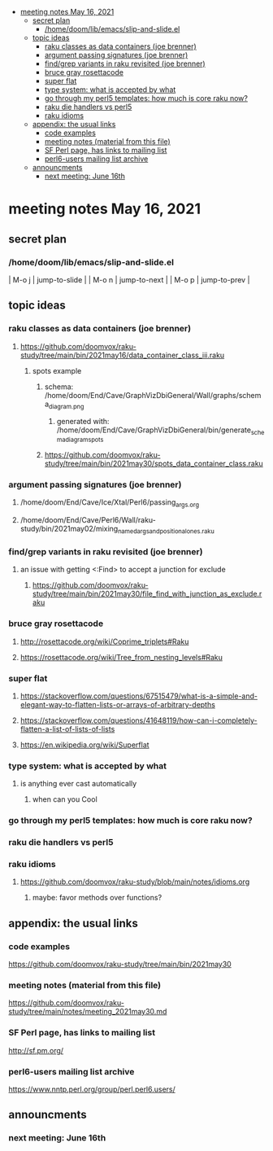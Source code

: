 - [meeting notes May 16, 2021](#orgc31003f)
  - [secret plan](#orgba21224)
    - [/home/doom/lib/emacs/slip-and-slide.el](#org2b16c15)
  - [topic ideas](#org3c83806)
    - [raku classes as data containers (joe brenner)](#org358209e)
    - [argument passing signatures (joe brenner)](#orgd41650b)
    - [find/grep variants in raku revisited (joe brenner)](#orgd72b651)
    - [bruce gray rosettacode](#orge08d5cb)
    - [super flat](#org4c0da64)
    - [type system: what is accepted by what](#org91b76e1)
    - [go through my perl5 templates: how much is core raku now?](#org70f5e47)
    - [raku die handlers vs perl5](#org544c5f2)
    - [raku idioms](#org8137773)
  - [appendix: the usual links](#org4d555c5)
    - [code examples](#orge721b34)
    - [meeting notes (material from this file)](#orgac0c920)
    - [SF Perl page, has links to mailing list](#org7aa4e7e)
    - [perl6-users mailing list archive](#org1f2d697)
  - [announcments](#orgc9a1f32)
    - [next meeting: June 16th](#orgda02bd9)


<a id="orgc31003f"></a>

# meeting notes May 16, 2021


<a id="orgba21224"></a>

## secret plan


<a id="org2b16c15"></a>

### /home/doom/lib/emacs/slip-and-slide.el

| M-o j | jump-to-slide |
| M-o n | jump-to-next  |
| M-o p | jump-to-prev  |


<a id="org3c83806"></a>

## topic ideas


<a id="org358209e"></a>

### raku classes as data containers (joe brenner)

1.  <https://github.com/doomvox/raku-study/tree/main/bin/2021may16/data_container_class_iii.raku>

    1.  spots example
    
        1.  schema: /home/doom/End/Cave/GraphVizDbiGeneral/Wall/graphs/schema<sub>diagram.png</sub>
        
            1.  generated with: /home/doom/End/Cave/GraphVizDbiGeneral/bin/generate<sub>schema</sub><sub>diagram</sub><sub>spots</sub>
        
        2.  <https://github.com/doomvox/raku-study/tree/main/bin/2021may30/spots_data_container_class.raku>


<a id="orgd41650b"></a>

### argument passing signatures (joe brenner)

1.  /home/doom/End/Cave/Ice/Xtal/Perl6/passing<sub>args.org</sub>

2.  /home/doom/End/Cave/Perl6/Wall/raku-study/bin/2021may02/mixing<sub>named</sub><sub>args</sub><sub>and</sub><sub>positional</sub><sub>ones.raku</sub>


<a id="orgd72b651"></a>

### find/grep variants in raku revisited (joe brenner)

1.  an issue with getting <:Find> to accept a junction for exclude

    1.  <https://github.com/doomvox/raku-study/tree/main/bin/2021may30/file_find_with_junction_as_exclude.raku>


<a id="orge08d5cb"></a>

### bruce gray rosettacode

1.  <http://rosettacode.org/wiki/Coprime_triplets#Raku>

2.  <https://rosettacode.org/wiki/Tree_from_nesting_levels#Raku>


<a id="org4c0da64"></a>

### super flat

1.  <https://stackoverflow.com/questions/67515479/what-is-a-simple-and-elegant-way-to-flatten-lists-or-arrays-of-arbitrary-depths>

2.  <https://stackoverflow.com/questions/41648119/how-can-i-completely-flatten-a-list-of-lists-of-lists>

3.  <https://en.wikipedia.org/wiki/Superflat>


<a id="org91b76e1"></a>

### type system: what is accepted by what

1.  is anything ever cast automatically

    1.  when can you Cool


<a id="org70f5e47"></a>

### go through my perl5 templates: how much is core raku now?


<a id="org544c5f2"></a>

### raku die handlers vs perl5


<a id="org8137773"></a>

### raku idioms

1.  <https://github.com/doomvox/raku-study/blob/main/notes/idioms.org>

    1.  maybe: favor methods over functions?


<a id="org4d555c5"></a>

## appendix: the usual links


<a id="orge721b34"></a>

### code examples

<https://github.com/doomvox/raku-study/tree/main/bin/2021may30>


<a id="orgac0c920"></a>

### meeting notes (material from this file)

<https://github.com/doomvox/raku-study/tree/main/notes/meeting_2021may30.md>


<a id="org7aa4e7e"></a>

### SF Perl page, has links to mailing list

<http://sf.pm.org/>


<a id="org1f2d697"></a>

### perl6-users mailing list archive

<https://www.nntp.perl.org/group/perl.perl6.users/>


<a id="orgc9a1f32"></a>

## announcments


<a id="orgda02bd9"></a>

### next meeting: June 16th
